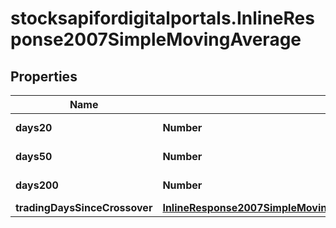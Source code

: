 # stocksapifordigitalportals.InlineResponse2007SimpleMovingAverage

## Properties

Name | Type | Description | Notes
------------ | ------------- | ------------- | -------------
**days20** | **Number** | 20 trading days. | [optional] 
**days50** | **Number** | 50 trading days. | [optional] 
**days200** | **Number** | 200 trading days. | [optional] 
**tradingDaysSinceCrossover** | [**InlineResponse2007SimpleMovingAverageTradingDaysSinceCrossover**](InlineResponse2007SimpleMovingAverageTradingDaysSinceCrossover.md) |  | [optional] 


